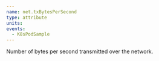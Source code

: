```yaml
---
name: net.txBytesPerSecond
type: attribute
units:
events:
  - K8sPodSample
---
```


Number of bytes per second transmitted over the network.